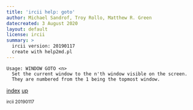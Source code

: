 ```yaml
---
title: 'ircii help: goto'
author: Michael Sandrof, Troy Rollo, Matthew R. Green
datecreated: 3 August 2020
layout: default
license: ircii
summary: >
  ircii version: 20190117
  create with help2md.pl
---
```

```
Usage: WINDOW GOTO <n>
  Set the current window to the n'th window visible on the screen. 
  They are numbered from the 1 being the topmost window.
```

[index](index.html)
[up](..)

<small> ircii 20190117 </small>
